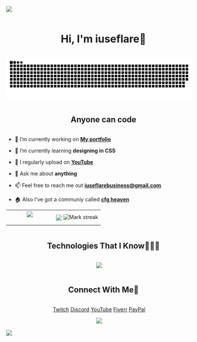 <!--horizontal divider(gradiant)-->
<img src="https://user-images.githubusercontent.com/73097560/115834477-dbab4500-a447-11eb-908a-139a6edaec5c.gif">

<!--h1 without bottom border-->
<div id="user-content-toc">
  <ul align="center">
    <summary><h1 style="display: inline-block">Hi, I'm iuseflare👋</h1></summary>
  </ul>
</div>


<!--- snake -->
<div align="center">
  <img  src="https://github.com/1999AZZAR/1999AZZAR/blob/main/resources/img/grid-snake.svg"
       alt="snake" /></a>
</div>


<!--h2 without bottom border-->
<div id="user-content-toc">
  <ul align="center">
    <summary><h2 style="display: inline-block">Anyone can code</h2></summary>
  </ul>
</div>


<!--Intro start-->
- 🔭 I’m currently working on **[My portfolio](https://iuseflare.duckdns.org)**

- 🌱 I’m currently learning **designing in CSS**

- 📝 I regularly upload on **[YouTube](https://www.youtube.com/@iuseflare)**

- 💬 Ask me about **anything**

- 📫 Feel free to reach me out **iuseflarebusiness@gmail.com**

- 🏠 Also I've got a communiy called **[cfg heaven](https://discord.com/invite/BUqe9svvEx)**
<!--Intro end-->



<!--- stats & Trophy (start) -->
<p align="center">
  <!--- stats (start) -->
<table align="center">
<tr border="none">
<td width="50%" align="center">
  
  <img  align="center"  src="github-readme-stats.vercel.app/api?username=iuseflare&theme=dark&show_icons=true&count_private=true" />
  <br></br>
</td>

<td width="50%" align="center">

  <img  align="center"  src="https://github-readme-stats-anuraghazra1.vercel.app/api/top-langs/?username=iuseflare&theme=dark&hide_border=false&no-bg=true&no-frame=true&langs_count=5"/>
  <img  title="🔥 Get streak stats for your profile at git.io/streak-stats" alt="Mark streak" src="https://github-readme-streak-stats.herokuapp.com/?user=iuseflare&theme=dark&hide_border=false" /> 
  </td>
</tr>
</table>
<!--- stats (end) -->

<!--- trophy (start) -->
<!--- trophy (start) -->


</p>        
<!--- stats (end) -->


<!--h1 without bottom border-->
<div id="user-content-toc">
  <ul align="center">
    <summary><h2 style="display: inline-block">Technologies That I Know👨🏻‍💻</h2></summary>
  </ul>
</div>
<!--tech stack icons-->
<p align="center">
  <img src="https://skillicons.dev/icons?i=git,github,html,js,kotlin,linux,py,vscode&perline=14" />
</p>


<!-- Connect with me -->
<!--h2 without bottom border-->
<div id="user-content-toc">
  <ul align="center">
    <summary><h2 style="display: inline-block">Connect With Me🤝</h2></summary>
  </ul>
</div>

<!--icons and links-->
<p align="center">
<a href="https://www.twitch.tv/iuseflare" target="blank">Twitch</a>
<a href="https://discord.com/invite/BUqe9svvEx" target="blank">Discord</a> 
<a href="https://www.youtube.com/@iuseflare" target="blank">YouTube</a>
<a href="https://www.fiverr.com/iuseflare" target="blank">Fiverr</a>
<a href="https://paypal.me/iuseflare" target="blank">PayPal</a>
  
</p>


<!--profile visit count-->
<div align="center">
  
[![](https://visitcount.itsvg.in/api?id=iuseflare&icon=3&color=6)](https://visitcount.itsvg.in)
  
</div>

<!--horizontal divider(gradiant)-->
<img src="https://user-images.githubusercontent.com/73097560/115834477-dbab4500-a447-11eb-908a-139a6edaec5c.gif">
